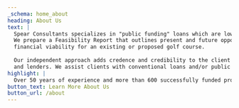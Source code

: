 ```yaml
---
_schema: home_about
heading: About Us
text: |
  Spear Consultants specializes in "public funding" loans which are lower rates and longer terms. 
  We prepare a Feasibility Report that outlines present and future opportunities to determine 
  financial viability for an existing or proposed golf course.
  
  Our independent approach adds credence and credibility to the client's efforts, potential investors, 
  and lenders. We assist clients with conventional loans and/or public funding.
highlight: |
  Over 50 years of experience and more than 600 successfully funded projects.
button_text: Learn More About Us
button_url: /about
---
```

